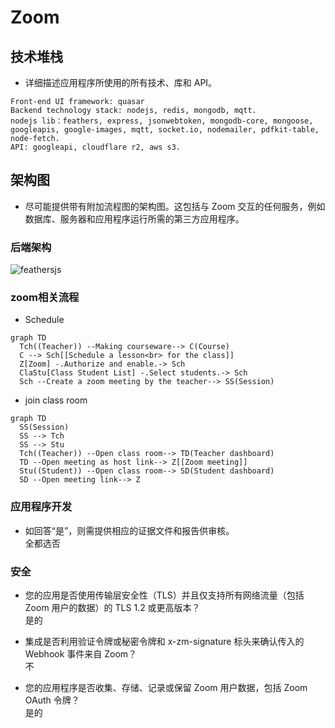 # Zoom


## 技术堆栈
- 详细描述应用程序所使用的所有技术、库和 API。
```text
Front-end UI framework: quasar
Backend technology stack: nodejs, redis, mongodb, mqtt.
nodejs lib：feathers, express, jsonwebtoken, mongodb-core, mongoose, googleapis, google-images, mqtt, socket.io, nodemailer, pdfkit-table, node-fetch.
API: googleapi, cloudflare r2, aws s3.
```
## 架构图
- 尽可能提供带有附加流程图的架构图。这包括与 Zoom 交互的任何服务，例如数据库、服务器和应用程序运行所需的第三方应用程序。

### 后端架构
  ![feathersjs](https://feathersjs-offline.github.io/docs/assets/img/architecture-overview.9713b9f4.svg
 "feathersjs")

### zoom相关流程

- Schedule
```mermaid
graph TD
  Tch((Teacher)) --Making courseware--> C(Course)
  C --> Sch[[Schedule a lesson<br> for the class]]
  Z[Zoom] -.Authorize and enable.-> Sch
  ClaStu[Class Student List] -.Select students.-> Sch
  Sch --Create a zoom meeting by the teacher--> SS(Session)
```

- join class room
```mermaid
graph TD
  SS(Session)
  SS --> Tch
  SS --> Stu
  Tch((Teacher)) --Open class room--> TD(Teacher dashboard)
  TD --Open meeting as host link--> Z[[Zoom meeting]]
  Stu((Student)) --Open class room--> SD(Student dashboard)
  SD --Open meeting link--> Z
```


### 应用程序开发
- 如回答“是”，则需提供相应的证据文件和报告供审核。  
全都选否

### 安全
- 您的应用是否使用传输层安全性（TLS）并且仅支持所有网络流量（包括 Zoom 用户的数据）的 TLS 1.2 或更高版本？  
是的

- 集成是否利用验证令牌或秘密令牌和 x-zm-signature 标头来确认传入的 Webhook 事件来自 Zoom？  
不

- 您的应用程序是否收集、存储、记录或保留 Zoom 用户数据，包括 Zoom OAuth 令牌？  
是的
